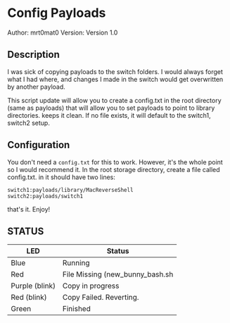 # Config Payloads

Author: mrt0mat0
Version: Version 1.0

## Description

I was sick of copying payloads to the switch folders. I would always forget what I had where, and changes I made in the switch would get overwritten by another payload. 

This script update will allow you to create a config.txt in the root directory (same as payloads) that will allow you to set payloads to point to library directories. keeps it clean. If no file exists, it will default to the switch1, switch2 setup.

## Configuration

You don't need a `config.txt` for this to work. However, it's the whole point so I would recommend it. In the root storage directory, create a file called config.txt. in it should have two lines:
```
switch1:payloads/library/MacReverseShell
switch2:payloads/switch1
```

that's it. Enjoy!

## STATUS

| LED              | Status                                |
| ---------------- | ------------------------------------- |
| Blue             | Running                               |
| Red              | File Missing (new_bunny_bash.sh       |
| Purple (blink)   | Copy in progress                      |
| Red (blink)      | Copy Failed. Reverting.               |
| Green            | Finished                              |